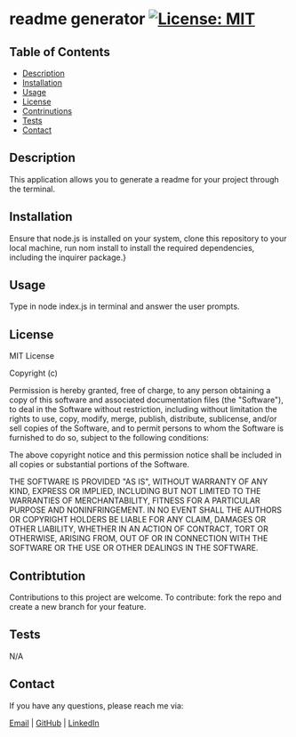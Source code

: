 # readme generator [![License: MIT](https://img.shields.io/badge/License-MIT-yellow.svg)](https://opensource.org/licenses/MIT)

## Table of Contents

- [Description](#description)
- [Installation](#installation)
- [Usage](#usage)
- [License](#license)
- [Contrinutions](#contrinutions)
- [Tests](#tests)
- [Contact](#contact)


## Description
This application allows you to generate a readme for your project through the terminal.


## Installation
Ensure that node.js is installed on your system, clone this repository to your local machine, run nom install to install the required dependencies, including the inquirer package.}


## Usage
Type in node index.js in terminal and answer the user prompts.  



## License
MIT License

Copyright (c) 

Permission is hereby granted, free of charge, to any person obtaining a copy
of this software and associated documentation files (the "Software"), to deal
in the Software without restriction, including without limitation the rights
to use, copy, modify, merge, publish, distribute, sublicense, and/or sell
copies of the Software, and to permit persons to whom the Software is
furnished to do so, subject to the following conditions:

The above copyright notice and this permission notice shall be included in all
copies or substantial portions of the Software.

THE SOFTWARE IS PROVIDED "AS IS", WITHOUT WARRANTY OF ANY KIND, EXPRESS OR
IMPLIED, INCLUDING BUT NOT LIMITED TO THE WARRANTIES OF MERCHANTABILITY,
FITNESS FOR A PARTICULAR PURPOSE AND NONINFRINGEMENT. IN NO EVENT SHALL THE
AUTHORS OR COPYRIGHT HOLDERS BE LIABLE FOR ANY CLAIM, DAMAGES OR OTHER
LIABILITY, WHETHER IN AN ACTION OF CONTRACT, TORT OR OTHERWISE, ARISING FROM,
OUT OF OR IN CONNECTION WITH THE SOFTWARE OR THE USE OR OTHER DEALINGS IN THE
SOFTWARE. 


## Contribtution
Contributions to this project are welcome. To contribute: fork the repo and create a new branch for your feature.

## Tests
N/A


## Contact
If you have any questions, please reach me via:

[Email](jen@email) | [GitHub](jen@git) | [LinkedIn](jen@linkedin)

